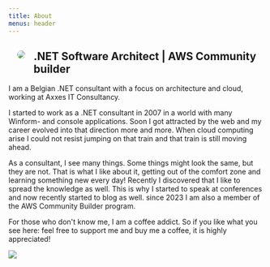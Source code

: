 ```yaml
---
title: About
menus: header
---
```

<div class="circular--portrait">
<img style="float: left; margin:1.2em; border-radius: 50%; max-width:15em" src="https://sessionize.com/image/c692-400o400o2-9c2j4mybfFsRGXj3qTwykm.jpeg">
</div>

## .NET Software Architect | AWS Community builder

I am a Belgian .NET consultant with a focus on architecture and cloud, working at Axxes IT Consultancy.  

I started to work as a .NET consultant in 2007 in a world with many Winform- and console applications. Soon I got attracted by the web and my career evolved into that direction more and more. When cloud computing arise I could not resist jumping on that train and that train is still moving ahead.

As a consultant, I see many things. Some things might look the same, but they are not. That is what I like about it, getting out of the comfort zone and learning something new every day! Recently I discovered that I like to spread the knowledge as well. This is why I started to speak at conferences and now recently started to blog as well. since 2023 I am also a member of the AWS Community Builder program. 

For those who don't know me, I am a coffee addict. So if you like what you see here: feel free to support me and buy me a coffee, it is highly appreciated! 

<a href="https://www.buymeacoffee.com/robvanpamel"><img src="https://img.buymeacoffee.com/button-api/?text=Buy me a coffee!&emoji=&slug=robvanpamel&button_colour=FFDD00&font_colour=000000&font_family=Cookie&outline_colour=000000&coffee_colour=ffffff" /></a>